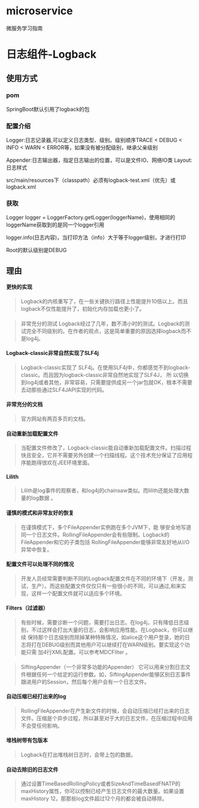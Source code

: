 # microservice
微服务学习指南

# 日志组件-Logback
## 使用方式
### pom
SpringBoot默认引用了logback的包
### 配置介绍
Logger:日志记录器,可以定义日志类型、级别。级别顺序TRACE < DEBUG < INFO < WARN < ERROR等，如果没有被分配级别，继承父亲级别

Appender:日志输出器，指定日志输出的位置，可以是文件IO、网络IO类
Layout:日志样式

src/main/resources下（classpath）必须有logback-test.xml（优先）或logback.xml
    
### 获取
Logger logger = LoggerFactory.getLogger(loggerName)，使用相同的loggerName获取到的是同一个logger引用

logger.info(日志内容)，当打印方法（info）大于等于logger级别，才进行打印

Root的默认级别是DEBUG

## 理由
#### 更快的实现  
> Logback的内核重写了，在一些关键执行路径上性能提升10倍以上。而且logback不仅性能提升了，初始化内存加载也更小了。

#### 
> 非常充分的测试  Logback经过了几年，数不清小时的测试。Logback的测试完全不同级别的。在作者的观点，这是简单重要的原因选择logback而不是log4j。

#### Logback-classic非常自然实现了SLF4j    
> Logback-classic实现了 SLF4j。在使用SLF4j中，你都感觉不到logback-classic。而且因为logback-classic非常自然地实现了SLF4J，  所 以切换到log4j或者其他，非常容易，只需要提供成另一个jar包就OK，根本不需要去动那些通过SLF4JAPI实现的代码。

#### 非常充分的文档  
> 官方网站有两百多页的文档。

#### 自动重新加载配置文件  
>当配置文件修改了，Logback-classic能自动重新加载配置文件。扫描过程快且安全，它并不需要另外创建一个扫描线程。这个技术充分保证了应用程序能跑得很欢在JEE环境里面。

#### Lilith   
>Lilith是log事件的观察者，和log4j的chainsaw类似。而lilith还能处理大数量的log数据 。

#### 谨慎的模式和非常友好的恢复  
>在谨慎模式下，多个FileAppender实例跑在多个JVM下，能 够安全地写道同一个日志文件。RollingFileAppender会有些限制。Logback的FileAppender和它的子类包括 RollingFileAppender能够非常友好地从I/O异常中恢复。

#### 配置文件可以处理不同的情况   
>开发人员经常需要判断不同的Logback配置文件在不同的环境下（开发，测试，生产）。而这些配置文件仅仅只有一些很小的不同，可以通过,和来实现，这样一个配置文件就可以适应多个环境。

#### Filters（过滤器）  
>有些时候，需要诊断一个问题，需要打出日志。在log4j，只有降低日志级别，不过这样会打出大量的日志，会影响应用性能。在Logback，你可以继续 保持那个日志级别而除掉某种特殊情况，如alice这个用户登录，她的日志将打在DEBUG级别而其他用户可以继续打在WARN级别。要实现这个功能只需 加4行XML配置。可以参考MDCFIlter 。

#### 
>SiftingAppender（一个非常多功能的Appender）  它可以用来分割日志文件根据任何一个给定的运行参数。如，SiftingAppender能够区别日志事件跟进用户的Session，然后每个用户会有一个日志文件。

#### 自动压缩已经打出来的log  
>RollingFileAppender在产生新文件的时候，会自动压缩已经打出来的日志文件。压缩是个异步过程，所以甚至对于大的日志文件，在压缩过程中应用不会受任何影响。

#### 堆栈树带有包版本  
>Logback在打出堆栈树日志时，会带上包的数据。

#### 自动去除旧的日志文件  
>通过设置TimeBasedRollingPolicy或者SizeAndTimeBasedFNATP的maxHistory属性，你可以控制已经产生日志文件的最大数量。如果设置maxHistory 12，那那些log文件超过12个月的都会被自动移除。